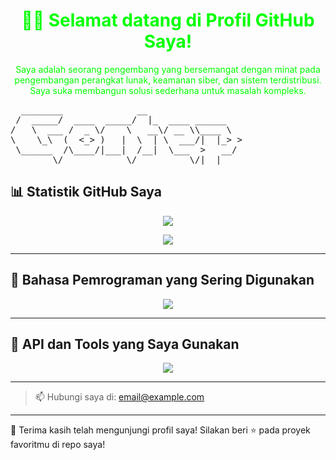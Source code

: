<!-- Tema hitam-hijau - gunakan dark mode friendly elements -->

<h1 align="center" style="color:#00ff00;">👨‍💻 Selamat datang di Profil GitHub Saya!</h1>

<p align="center" style="color:#00ff00;">
  Saya adalah seorang pengembang yang bersemangat dengan minat pada pengembangan perangkat lunak, keamanan siber, dan sistem terdistribusi.
  Saya suka membangun solusi sederhana untuk masalah kompleks.
</p>

<pre>
  ________              __                 
 /  _____/  ____  _____/  |_  ____ ______  
/   \  ___ /  _ \/    \   __\/ __ \\____ \ 
\    \_\  (  <_> )   |  \  | \  ___/|  |_> >
 \______  /\____/|___|  /__|  \___  >   __/ 
        \/            \/          \/|__|    
</pre>

## 📊 Statistik GitHub Saya

<p align="center">
  <img src="https://github-readme-stats.vercel.app/api?username=bbyg-0&show_icons=true&theme=tokyonight&title_color=00ff00&icon_color=00ff00&text_color=00ff00&bg_color=000000" />
</p>

<p align="center">
  <img src="https://github-readme-streak-stats.herokuapp.com?user=bbyg-0&theme=tokyonight&date_format=M%20j%5B%2C%20Y%5D&stroke=00FF00&ring=00FF00&currStreakLabel=00FF00&fire=00FF00&sideLabels=00FF00&background=000000" />
</p>

---

## 🧠 Bahasa Pemrograman yang Sering Digunakan

<p align="center">
  <img src="https://github-readme-stats.vercel.app/api/top-langs/?username=bbyg-0&layout=compact&theme=tokyonight&title_color=00ff00&text_color=00ff00&bg_color=000000" />
</p>

---

## 🔗 API dan Tools yang Saya Gunakan

<p align="center">
  <img src="https://skillicons.dev/icons?i=linux,bash,vscode,git,github,java,python,c,cpp,js,html,css&theme=dark" />
</p>

---

> 📫 Hubungi saya di: [email@example.com](mailto:email@example.com)

---

🖤 Terima kasih telah mengunjungi profil saya! Silakan beri ⭐ pada proyek favoritmu di repo saya!

